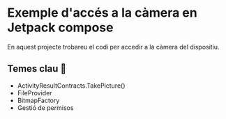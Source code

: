 # Exemple d'accés a la càmera en Jetpack compose
En aquest projecte trobareu el codi per accedir a la càmera del dispositiu.
## Temes clau 🔑
* ActivityResultContracts.TakePicture()
* FileProvider
* BitmapFactory
* Gestió de permisos
